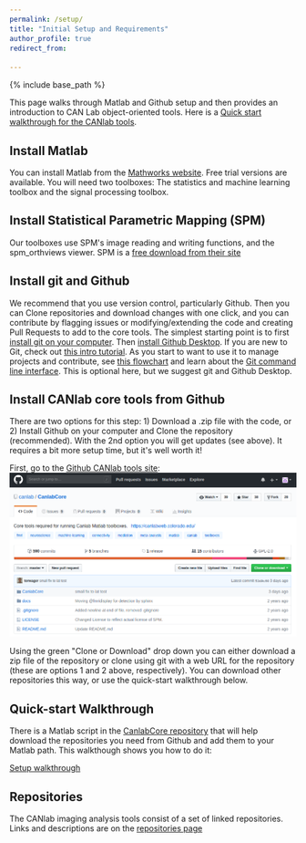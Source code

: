 ```yaml
---
permalink: /setup/
title: "Initial Setup and Requirements"
author_profile: true
redirect_from:

---
```

{% include base_path %}

This page walks through Matlab and Github setup and then provides an introduction to CAN Lab object-oriented tools.
Here is a [Quick start walkthrough for the CANlab tools](/canlab_help_1_installing_tools/canlab_help_1_installing_tools.html).

## Install Matlab

You can install Matlab from the [Mathworks website](https://www.mathworks.com/). Free trial versions are available. You will need two toolboxes: The statistics and machine learning toolbox and the signal processing toolbox.  

## Install Statistical Parametric Mapping (SPM)

Our toolboxes use SPM's image reading and writing functions, and the spm_orthviews viewer. SPM is a [free download from their site](https://www.fil.ion.ucl.ac.uk/spm/)

## Install git and Github

We recommend that you use version control, particularly Github. Then you can Clone repositories and download changes with one click, and you can contribute by flagging issues or modifying/extending the code and creating Pull Requests to add to the core tools. The simplest starting point is to first [install git on your computer](https://git-scm.com/). Then [install Github Desktop](https://help.github.com/en/desktop/getting-started-with-github-desktop/installing-github-desktop). If you are new to Git, check out [this intro tutorial](https://guides.github.com/activities/hello-world/). As you start to want to use it to manage projects and contribute, see [this flowchart](https://guides.github.com/introduction/flow/) and learn about the [Git command line interface](https://dev.to/dhruv/essential-git-commands-every-developer-should-know-2fl). This is optional here, but we suggest git and Github Desktop.

## Install CANlab core tools from Github

There are two options for this step: 1) Download a .zip file with the code, or 2) Install Github on your computer and Clone
the repository (recommended).  With the 2nd option you will get updates (see above). It requires a bit more setup time, but it's well worth it!

First, go to the [Github CANlab tools site](https://github.com/canlab/CanlabCore):
![canlabcore repo view](/images/canlabcore.png)

Using the green "Clone or Download" drop down you can either download a zip file of the repository or clone using git with
a web URL for the repository (these are options 1 and 2 above, respectively). You can download other repositories this way, or use the quick-start walkthrough below.

## Quick-start Walkthrough

There is a Matlab script in the [CanlabCore repository](https://github.com/canlab/CanlabCore) that will help download the repositories you need from Github and add them to your Matlab path.  This walkthough shows you how to do it:

[Setup walkthrough](/canlab_help_1_installing_tools/canlab_help_1_installing_tools.html)

## Repositories

The CANlab imaging analysis tools consist of a set of linked repositories.
Links and descriptions are on the [repositories page](/repositories.md)
